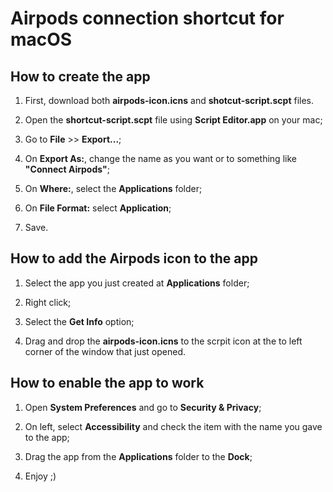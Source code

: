 # Airpods connection shortcut for macOS

## How to create the app

1. First, download both **airpods-icon.icns** and **shotcut-script.scpt** files.

2. Open the **shortcut-script.scpt** file using **Script Editor.app** on your mac;

3. Go to **File** >> **Export...**;

4. On **Export As:**, change the name as you want or to something like **"Connect Airpods"**;

5. On **Where:**, select the **Applications** folder;

6. On **File Format:** select **Application**;

7. Save.

## How to add the Airpods icon to the app

1. Select the app you just created at **Applications** folder;

2. Right click;

3. Select the **Get Info** option;

4. Drag and drop the **airpods-icon.icns** to the scrpit icon at the to left corner of the window that just opened.

## How to enable the app to work

1. Open **System Preferences** and go to **Security & Privacy**;

2. On left, select **Accessibility** and check the item with the name you gave to the app;

3. Drag the app from the **Applications** folder to the **Dock**;

4. Enjoy ;)